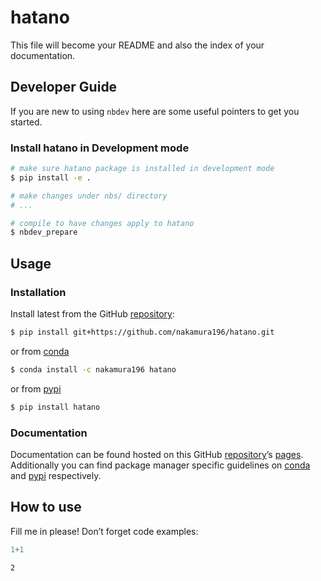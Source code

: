 hatano
================

<!-- WARNING: THIS FILE WAS AUTOGENERATED! DO NOT EDIT! -->

This file will become your README and also the index of your
documentation.

## Developer Guide

If you are new to using `nbdev` here are some useful pointers to get you
started.

### Install hatano in Development mode

``` sh
# make sure hatano package is installed in development mode
$ pip install -e .

# make changes under nbs/ directory
# ...

# compile to have changes apply to hatano
$ nbdev_prepare
```

## Usage

### Installation

Install latest from the GitHub
[repository](https://github.com/nakamura196/hatano):

``` sh
$ pip install git+https://github.com/nakamura196/hatano.git
```

or from [conda](https://anaconda.org/nakamura196/hatano)

``` sh
$ conda install -c nakamura196 hatano
```

or from [pypi](https://pypi.org/project/hatano/)

``` sh
$ pip install hatano
```

### Documentation

Documentation can be found hosted on this GitHub
[repository](https://github.com/nakamura196/hatano)’s
[pages](https://nakamura196.github.io/hatano/). Additionally you can
find package manager specific guidelines on
[conda](https://anaconda.org/nakamura196/hatano) and
[pypi](https://pypi.org/project/hatano/) respectively.

## How to use

Fill me in please! Don’t forget code examples:

``` python
1+1
```

    2
